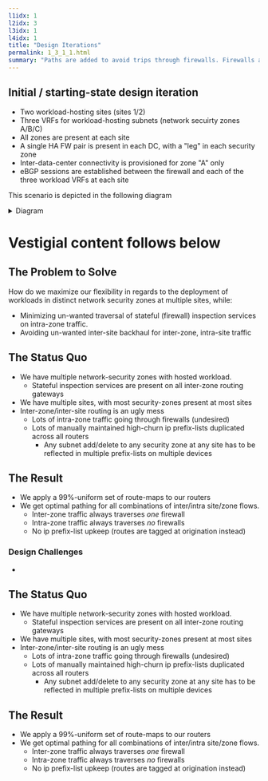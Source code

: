 ```yaml
---
l1idx: 1
l2idx: 3
l3idx: 1
l4idx: 1
title: "Design Iterations"
permalink: 1_3_1_1.html
summary: "Paths are added to avoid trips through firewalls. Firewalls are added to avoid trips down unwanted paths.  Nobody gets what they *actually* want."
---
```


## Initial / starting-state design iteration
  - Two workload-hosting sites (sites 1/2)
  - Three VRFs for workload-hosting subnets (network secuirty zones A/B/C)
  - All zones are present at each site
  - A single HA FW pair is present in each DC, with a "leg" in each security zone
  - Inter-data-center connectivity is provisioned for zone "A" only
  - eBGP sessions are established between the firewall and each of the three workload VRFs at each site

This scenario is depicted in the following diagram

<details markdown=block>
<summary markdown=span>Diagram</summary>
[![image](./spont-sym-case-study-1.drawio.svg){:class="img-fluid"}](./pages/1/3%20(spontaneous-symmetry)/spont-sym-case-study-1.drawio.svg){:target="_blank"}
</details>




# Vestigial content follows below




## The Problem to Solve

How do we maximize our flexibility in regards to the deployment of workloads in distinct network security zones at multiple sites, while:

 - Minimizing un-wanted traversal of stateful (firewall) inspection services on intra-zone traffic.
 - Avoiding un-wanted inter-site backhaul for inter-zone, intra-site traffic

## The Status Quo

 - We have multiple network-security zones with hosted workload.
   - Stateful inspection services are present on all inter-zone routing gateways
 - We have multiple sites, with most security-zones present at most sites
 - Inter-zone/inter-site routing is an ugly mess
    - Lots of intra-zone traffic going through firewalls (undesired)
    - Lots of manually maintained high-churn ip prefix-lists duplicated across all routers
       - Any subnet add/delete to any security zone at any site has to be reflected in multiple prefix-lists on multiple devices

## The Result

 - We apply a 99%-uniform set of route-maps to our routers
 - We get optimal pathing for all combinations of inter/intra site/zone flows.
   - Inter-zone traffic always traverses *one* firewall
   - Intra-zone traffic always traverses *no* firewalls
   - No ip prefix-list upkeep  (routes are tagged at origination instead)


### Design Challenges
  - 



## The Status Quo

 - We have multiple network-security zones with hosted workload.
   - Stateful inspection services are present on all inter-zone routing gateways
 - We have multiple sites, with most security-zones present at most sites
 - Inter-zone/inter-site routing is an ugly mess
    - Lots of intra-zone traffic going through firewalls (undesired)
    - Lots of manually maintained high-churn ip prefix-lists duplicated across all routers
       - Any subnet add/delete to any security zone at any site has to be reflected in multiple prefix-lists on multiple devices

## The Result

 - We apply a 99%-uniform set of route-maps to our routers
 - We get optimal pathing for all combinations of inter/intra site/zone flows.
   - Inter-zone traffic always traverses *one* firewall
   - Intra-zone traffic always traverses *no* firewalls
   - No ip prefix-list upkeep  (routes are tagged at origination instead)